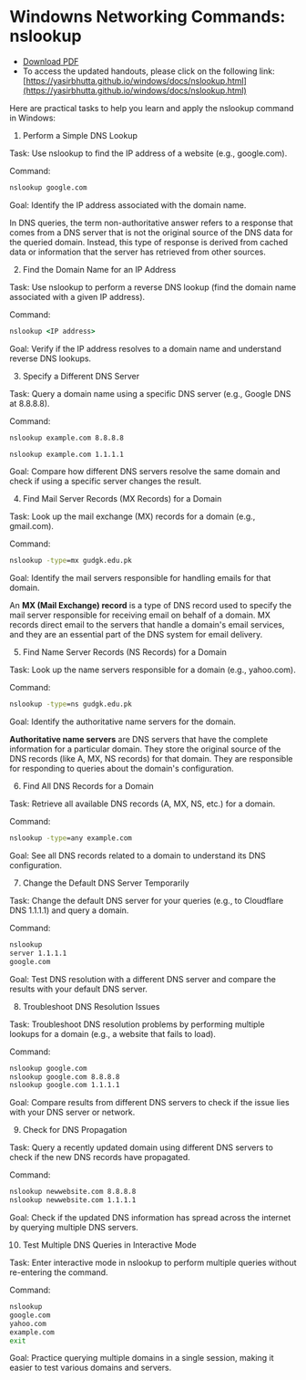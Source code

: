 # Windowns Networking Commands: nslookup

- [Download PDF](https://yasirbhutta.github.io/windows/docs/nslookup.pdf)  
- To access the updated handouts, please click on the following link:
[https://yasirbhutta.github.io/windows/docs/nslookup.html](https://yasirbhutta.github.io/windows/docs/nslookup.html)

Here are practical tasks to help you learn and apply the nslookup command in Windows:

1. Perform a Simple DNS Lookup

Task: Use nslookup to find the IP address of a website (e.g., google.com).

Command:

```cmd
nslookup google.com
```

Goal: Identify the IP address associated with the domain name.


In DNS queries, the term non-authoritative answer refers to a response that comes from a DNS server that is not the original source of the DNS data for the queried domain. Instead, this type of response is derived from cached data or information that the server has retrieved from other sources.

2. Find the Domain Name for an IP Address

Task: Use nslookup to perform a reverse DNS lookup (find the domain name associated with a given IP address).

Command:

```cmd
nslookup <IP address>
```

Goal: Verify if the IP address resolves to a domain name and understand reverse DNS lookups.


3. Specify a Different DNS Server

Task: Query a domain name using a specific DNS server (e.g., Google DNS at 8.8.8.8).

Command:

```cmd
nslookup example.com 8.8.8.8
```

```cmd
nslookup example.com 1.1.1.1
```

Goal: Compare how different DNS servers resolve the same domain and check if using a specific server changes the result.

4. Find Mail Server Records (MX Records) for a Domain

Task: Look up the mail exchange (MX) records for a domain (e.g., gmail.com).

Command:

```cmd
nslookup -type=mx gudgk.edu.pk
```

Goal: Identify the mail servers responsible for handling emails for that domain.

An **MX (Mail Exchange) record** is a type of DNS record used to specify the mail server responsible for receiving email on behalf of a domain. MX records direct email to the servers that handle a domain's email services, and they are an essential part of the DNS system for email delivery.

5. Find Name Server Records (NS Records) for a Domain

Task: Look up the name servers responsible for a domain (e.g., yahoo.com).

Command:

```cmd
nslookup -type=ns gudgk.edu.pk
```

Goal: Identify the authoritative name servers for the domain.

**Authoritative name servers** are DNS servers that have the complete information for a particular domain. They store the original source of the DNS records (like A, MX, NS records) for that domain. They are responsible for responding to queries about the domain's configuration.

6. Find All DNS Records for a Domain

Task: Retrieve all available DNS records (A, MX, NS, etc.) for a domain.

Command:

```cmd
nslookup -type=any example.com
```

Goal: See all DNS records related to a domain to understand its DNS configuration.

7.  Change the Default DNS Server Temporarily

Task: Change the default DNS server for your queries (e.g., to Cloudflare DNS 1.1.1.1) and query a domain.

Command:

```cmd
nslookup
server 1.1.1.1
google.com
```

Goal: Test DNS resolution with a different DNS server and compare the results with your default DNS server.


8. Troubleshoot DNS Resolution Issues

Task: Troubleshoot DNS resolution problems by performing multiple lookups for a domain (e.g., a website that fails to load).

Command:

```cmd
nslookup google.com
nslookup google.com 8.8.8.8
nslookup google.com 1.1.1.1
```

Goal: Compare results from different DNS servers to check if the issue lies with your DNS server or network.


9. Check for DNS Propagation

Task: Query a recently updated domain using different DNS servers to check if the new DNS records have propagated.

Command:

```cmd
nslookup newwebsite.com 8.8.8.8
nslookup newwebsite.com 1.1.1.1
```
Goal: Check if the updated DNS information has spread across the internet by querying multiple DNS servers.

10.  Test Multiple DNS Queries in Interactive Mode

Task: Enter interactive mode in nslookup to perform multiple queries without re-entering the command.

Command:

```cmd
nslookup
google.com
yahoo.com
example.com
exit
```

Goal: Practice querying multiple domains in a single session, making it easier to test various domains and servers.